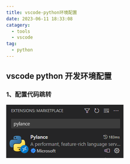 ```yaml
---
title: vscode-python环境配置
date: 2023-06-11 18:33:08
catagery: 
  - tools
  - vscode
tag: 
  - python
---
```

## vscode python 开发环境配置

### 1、配置代码跳转

![image-20221118000634805](00-resource/image-20221118000634805.png)

